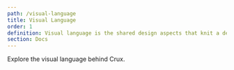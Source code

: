 ```yaml
---
path: /visual-language
title: Visual Language
order: 1
definition: Visual language is the shared design aspects that knit a design system together, such as spacing, color, and typography.
section: Docs
---
```


Explore the visual language behind Crux.
